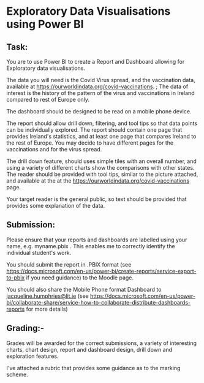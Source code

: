 # Exploratory Data Visualisations using Power BI

## Task:
You are to use Power BI to create a Report and Dashboard allowing for Exploratory data visualisations.  

The data you will need is the Covid Virus spread, and the vaccination data, available at https://ourworldindata.org/covid-vaccinations. ;   The data of interest is the history of the pattern of the virus  and vaccinations in Ireland compared to rest of Europe only.  

The dashboard should be designed to be read on a mobile phone device.  
 
The report should allow drill down, filtering, and tool tips so that data points can be individually explored.  The report should contain one page that provides Ireland's statistics, and at least one page that compares Ireland to the rest of Europe.    You may decide to have different pages for the vaccinations and for the virus spread.  

The drill down feature, should uses simple tiles with an overall number, and using a variety of different charts show the comparisons with other states.   The reader should be provided with tool tips, similar to the picture attached, and available at the at the https://ourworldindata.org/covid-vaccinations page.  

Your target reader is the general public, so text should be provided that provides some explanation of the data.  

## Submission:
Please ensure that your reports and dashboards are labelled using your name, e.g. myname.pbix .  This enables me to correctly identify the individual student's work.

You should submit the report in .PBIX format (see https://docs.microsoft.com/en-us/power-bi/create-reports/service-export-to-pbix if you need guidance) to the Moodle page.

You should also share the Mobile Phone format Dashboard to jacqueline.humphries@lit.ie (see https://docs.microsoft.com/en-us/power-bi/collaborate-share/service-how-to-collaborate-distribute-dashboards-reports for more details)

## Grading:-
Grades will be awarded for the correct submissions, a variety of interesting charts, chart design, report and dashboard design, drill down and exploration features.

I've attached a rubric that provides some guidance as to the marking scheme.